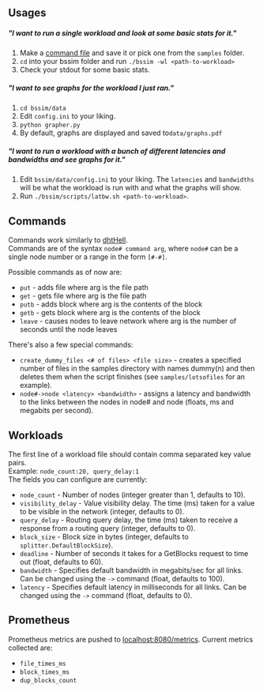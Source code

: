 ## Usages

##### "I want to run a single workload and look at some basic stats for it."
1.  Make a [command file](#workloads) and save it or pick one from the `samples` folder.
2.  `cd` into your bssim folder and run `./bssim -wl <path-to-workload>`
3.  Check your stdout for some basic stats.

##### "I want to see graphs for the workload I just ran."
1.  `cd bssim/data`
2.  Edit `config.ini` to your liking.
3.  `python grapher.py`
4.  By default, graphs are displayed and saved to`data/graphs.pdf`

##### "I want to run a workload with a bunch of different latencies and bandwidths and see graphs for it."
1.  Edit `bssim/data/config.ini` to your liking.  The `latencies` and `bandwidths` will be what the workload is run with and what the graphs will show.
2.  Run `./bssim/scripts/latbw.sh <path-to-workload>`.

## Commands
Commands work similarly to [dhtHell](https://github.com/whyrusleeping/dhtHell).  
Commands are of the syntax `node# command arg`, where `node#` can be a single node number or a range in the form `[#-#]`.

Possible commands as of now are:  

* `put` - adds file where arg is the file path  
* `get` - gets file where arg is the file path  
* `putb` - adds block where arg is the contents of the block  
* `getb` - gets block where arg is the contents of the block  
* `leave` - causes nodes to leave network where arg is the number of seconds until the node leaves

There's also a few special commands:
* `create_dummy_files <# of files> <file size>`  - creates a specified number of files in the samples directory with names dummy(n) and then deletes them when the script finishes (see `samples/lotsofiles` for an example).  
* `node#->node <latency> <bandwidth>` - assigns a latency and bandwidth to the links between the nodes in node# and node (floats, ms and megabits per second).

## Workloads<a name="workloads"></a>
The first line of a workload file should contain comma separated key value pairs.  
Example: `node_count:20, query_delay:1`  
The fields you can configure are currently:  

* `node_count` - Number of nodes (integer greater than 1, defaults to 10).  
* `visibility_delay` - Value visibility delay. The time (ms) taken for a value to be visible in the network (integer, defaults to 0).  
* `query_delay` - Routing query delay, the time (ms) taken to receive a response from a routing query (integer, defaults to 0).  
* `block_size` - Block size in bytes (integer, defaults to `splitter.DefaultBlockSize`).
* `deadline` - Number of seconds it takes for a GetBlocks request to time out (float, defaults to 60).
* `bandwidth` - Specifies default bandwidth in megabits/sec for all links.  Can be changed using the `->` command (float, defaults to 100).
* `latency` - Specifies default latency in milliseconds for all links.  Can be changed using the `->` command (float, defaults to  0).

## Prometheus
Prometheus metrics are pushed to [localhost:8080/metrics](localhost:8080/metrics).
Current metrics collected are:
* `file_times_ms`
* `block_times_ms`
* `dup_blocks_count`
